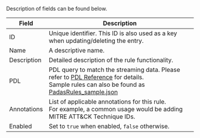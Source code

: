 
Description of fields can be found below.

| Field       | Description                                           | 
| -------     | ----------------------------------------------------- | 
| ID          | Unique identifier.  This ID is also used as a key when updating/deleting the entry. |
| Name        | A descriptive name.                                   |
| Description | Detailed description of the rule functionality.       |
| PDL         | PDL query to match the streaming data.  Please refer to [PDL Reference](../pdl-quick-reference) for details.<br/>Sample rules can also be found as [PadasRules_sample.json](../assets/config/PadasRules_sample.json) |
| Annotations | List of applicable annotations for this rule.<br/>For example, a common usage would be adding MITRE ATT&CK Technique IDs. |
| Enabled     | Set to `true` when enabled, `false` otherwise.        |
